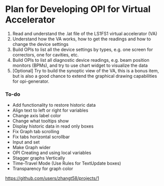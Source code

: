 # Plan for Developing OPI for Virtual Accelerator

1.	Read and understand the .lat file of the LS1FS1 virtual accelerator (VA)
2.	Understand how the VA works, how to get the readings and how to change the device settings
3.	Build OPIs to list all the device settings by types, e.g. one screen for correctors, one for cavities, etc.
4.	Build OPIs to list all diagnostic device readings, e.g. beam position monitors (BPMs), and try to use chart widget to visualize the data
5.	[Optional] Try to build the synoptic view of the VA, this is a bonus item, but is also a good chance to extend the graphical drawing capabilities for opi-generator.

### To-do
- Add functionality to restore historic data
- Align text to left or right for variables
- Change axis label color
- Change what tooltips show
- Display historic data in read only boxes
- Fix Graph tab scrolling
- Fix tabs horizontal scrollbar
- Input and set
- Make Graph wider
- OPI Creating and using local variables
- Stagger graphs Vertically
- Time-Travel Mode (Use Rules for TextUpdate boxes)
- Transparency for graph color

https://github.com/users/zhangt58/projects/1